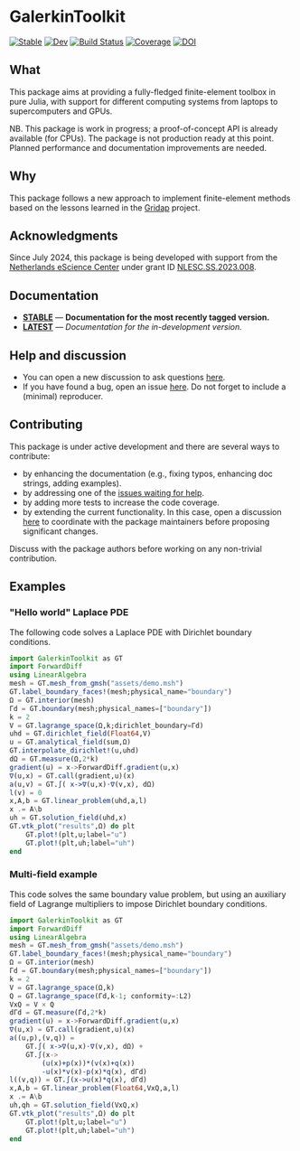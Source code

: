 # GalerkinToolkit

[![Stable](https://img.shields.io/badge/docs-stable-blue.svg)](https://GalerkinToolkit.github.io/GalerkinToolkit.jl/stable/)
[![Dev](https://img.shields.io/badge/docs-dev-blue.svg)](https://GalerkinToolkit.github.io/GalerkinToolkit.jl/dev/)
[![Build Status](https://github.com/GalerkinToolkit/GalerkinToolkit.jl/actions/workflows/CI.yml/badge.svg?branch=main)](https://github.com/GalerkinToolkit/GalerkinToolkit.jl/actions/workflows/CI.yml?query=branch%3Amain)
[![Coverage](https://codecov.io/gh/GalerkinToolkit/GalerkinToolkit.jl/branch/main/graph/badge.svg)](https://codecov.io/gh/GalerkinToolkit/GalerkinToolkit.jl)
[![DOI](https://zenodo.org/badge/497260571.svg)](https://doi.org/10.5281/zenodo.13938389)

## What

This package aims at providing a fully-fledged finite-element toolbox in pure Julia, with support for different computing systems from laptops to supercomputers and GPUs.  

NB. This package is work in progress; a proof-of-concept API is already available (for CPUs). The package is not production ready at this point. Planned performance and documentation improvements are needed.

## Why

This package follows a new approach to implement finite-element methods based on the lessons learned in the [Gridap](https://github.com/gridap/Gridap.jl) project.

## Acknowledgments

Since July 2024, this package is being developed with support from the [Netherlands eScience Center](https://www.esciencecenter.nl/) under grant ID [NLESC.SS.2023.008](https://research-software-directory.org/projects/hp2sim).

## Documentation

- [**STABLE**](https://GalerkinToolkit.github.io/GalerkinToolkit.jl/stable) &mdash; **Documentation for the most recently tagged version.**
- [**LATEST**](https://GalerkinToolkit.github.io/GalerkinToolkit.jl/dev) &mdash; *Documentation for the in-development version.*

## Help and discussion

- You can open a new discussion to ask questions [here](https://github.com/GalerkinToolkit/GalerkinToolkit.jl/discussions).
- If you have found a bug, open an issue [here](https://github.com/GalerkinToolkit/GalerkinToolkit.jl/issues). Do not forget to include a (minimal) reproducer.

## Contributing

This package is under active development and there are several ways to contribute:

- by enhancing the documentation (e.g., fixing typos, enhancing doc strings, adding examples).
- by addressing one of the [issues waiting for help](https://github.com/GalerkinToolkit/GalerkinToolkit.jl/labels/help%20wanted).
- by adding more tests to increase the code coverage.
- by extending the current functionality. In this case, open a discussion [here](https://github.com/GalerkinToolkit/GalerkinToolkit.jl/discussions) to coordinate with the package maintainers before proposing significant changes.

Discuss with the package authors before working on any non-trivial contribution.

## Examples

### "Hello world" Laplace PDE

The following code solves a Laplace PDE with Dirichlet boundary conditions.

```julia
import GalerkinToolkit as GT
import ForwardDiff
using LinearAlgebra
mesh = GT.mesh_from_gmsh("assets/demo.msh")
GT.label_boundary_faces!(mesh;physical_name="boundary")
Ω = GT.interior(mesh)
Γd = GT.boundary(mesh;physical_names=["boundary"])
k = 2
V = GT.lagrange_space(Ω,k;dirichlet_boundary=Γd)
uhd = GT.dirichlet_field(Float64,V)
u = GT.analytical_field(sum,Ω)
GT.interpolate_dirichlet!(u,uhd)
dΩ = GT.measure(Ω,2*k)
gradient(u) = x->ForwardDiff.gradient(u,x)
∇(u,x) = GT.call(gradient,u)(x)
a(u,v) = GT.∫( x->∇(u,x)⋅∇(v,x), dΩ)
l(v) = 0
x,A,b = GT.linear_problem(uhd,a,l)
x .= A\b
uh = GT.solution_field(uhd,x)
GT.vtk_plot("results",Ω) do plt
    GT.plot!(plt,u;label="u")
    GT.plot!(plt,uh;label="uh")
end
```

### Multi-field example

This code solves the same boundary value problem, but using an auxiliary field of Lagrange
multipliers to impose Dirichlet boundary conditions.

```julia
import GalerkinToolkit as GT
import ForwardDiff
using LinearAlgebra
mesh = GT.mesh_from_gmsh("assets/demo.msh")
GT.label_boundary_faces!(mesh;physical_name="boundary")
Ω = GT.interior(mesh)
Γd = GT.boundary(mesh;physical_names=["boundary"])
k = 2
V = GT.lagrange_space(Ω,k)
Q = GT.lagrange_space(Γd,k-1; conformity=:L2)
VxQ = V × Q
dΓd = GT.measure(Γd,2*k)
gradient(u) = x->ForwardDiff.gradient(u,x)
∇(u,x) = GT.call(gradient,u)(x)
a((u,p),(v,q)) =
    GT.∫( x->∇(u,x)⋅∇(v,x), dΩ) +
    GT.∫(x->
        (u(x)+p(x))*(v(x)+q(x))
        -u(x)*v(x)-p(x)*q(x), dΓd)
l((v,q)) = GT.∫(x->u(x)*q(x), dΓd)
x,A,b = GT.linear_problem(Float64,VxQ,a,l)
x .= A\b
uh,qh = GT.solution_field(VxQ,x)
GT.vtk_plot("results",Ω) do plt
    GT.plot!(plt,u;label="u")
    GT.plot!(plt,uh;label="uh")
end
```

